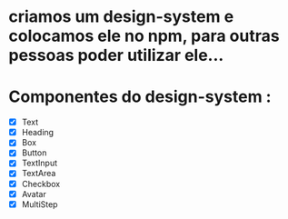 # criamos um design-system e colocamos ele no npm, para outras pessoas poder utilizar ele...
# Componentes do design-system :

- [x] Text
- [x] Heading
- [x] Box
- [x] Button
- [x] TextInput
- [x] TextArea
- [x] Checkbox
- [x] Avatar
- [x] MultiStep

